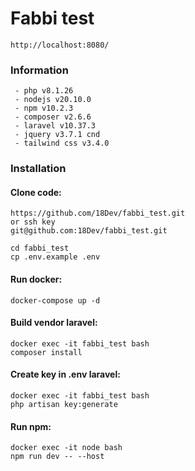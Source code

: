 # Fabbi test
```
http://localhost:8080/
```

### Information
````
 - php v8.1.26
 - nodejs v20.10.0
 - npm v10.2.3
 - composer v2.6.6
 - laravel v10.37.3
 - jquery v3.7.1 cnd
 - tailwind css v3.4.0
````
### Installation
#### Clone code:
````
https://github.com/18Dev/fabbi_test.git
or ssh key
git@github.com:18Dev/fabbi_test.git

cd fabbi_test
cp .env.example .env
````

#### Run docker:
````
docker-compose up -d
````

#### Build vendor laravel:
````
docker exec -it fabbi_test bash
composer install
````

#### Create key in .env laravel:
````
docker exec -it fabbi_test bash
php artisan key:generate
````

#### Run npm:
````
docker exec -it node bash
npm run dev -- --host
````
